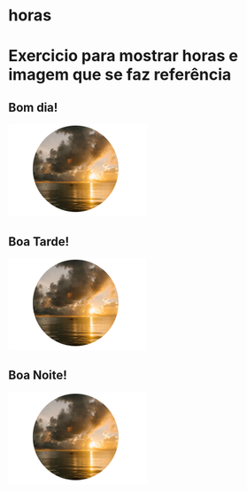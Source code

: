 # horas
<h1>Exercicio para mostrar horas e imagem que se faz referência</h1>

<h2>Bom dia!</h2>
<img id="imagem" src="manha-menor.png" alt="">

<h2>Boa Tarde!</h2>
<img id="imagem" src="manha-menor.png" alt="">

<h2>Boa Noite!</h2>
<img id="imagem" src="manha-menor.png" alt="">